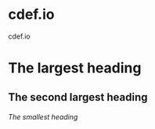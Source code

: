 # cdef.io
cdef.io


# The largest heading
## The second largest heading
###### The smallest heading
